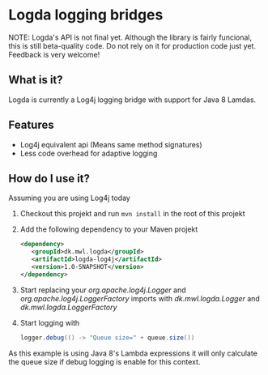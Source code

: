 Logda logging bridges
===

NOTE: Logda's API is not final yet. Although the library is fairly funcional, this is still beta-quality code. Do not rely on it for production code just yet. Feedback is very welcome!

What is it?
---

Logda is currently a Log4j logging bridge with support for Java 8 Lamdas.

Features
---

* Log4j equivalent api (Means same method signatures)
* Less code overhead for adaptive logging

How do I use it?
---

Assuming you are using Log4j today

1. Checkout this projekt and run ```mvn install``` in the root of this projekt
2. Add the following dependency to your Maven projekt

   ```xml
   <dependency>
      <groupId>dk.mwl.logda</groupId>
      <artifactId>logda-log4j</artifactId>
      <version>1.0-SNAPSHOT</version>
   </dependency>
   ```
3. Start replacing your *org.apache.log4j.Logger* and *org.apache.log4j.LoggerFactory* imports with *dk.mwl.logda.Logger* and *dk.mwl.logda.LoggerFactory*
4. Start logging with

   ```java
   logger.debug(() -> "Queue size=" + queue.size())
   ```
   
As this example is using Java 8's Lambda expressions it will only calculate the queue size if debug logging is enable for this context.